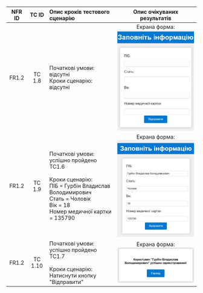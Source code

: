 |NFR ID|TC ID|Опис кроків тестового сценарію|Опис очікуваних результатів|
|:-----:|:-----:|:-----|:-----:|
|FR1.2|TC 1.8|Початкові умови: відсутні<br> Кроки сценарію: відсутні|Екрана форма:<br>![tc1.6](/2-SoftwareDesign/2.8-TestCases/tc1,6.jpeg)|
|FR1.2|TC 1.9|Початкові умови: успішно пройдено TC1.6<br><br> Кроки сценарію:<br>ПІБ = Гурбін Владислав Володимирович<br>Стать = Чоловік<br>Вік = 18 <br> Номер медичної картки = 135790|Екрана форма:<br>![tc1.7](/2-SoftwareDesign/2.8-TestCases/tc1,7.jpeg)|
|FR1.2|TC 1.10|Початкові умови: успішно пройдено TC1.7<br><br> Кроки сценарію:<br>Натиснути кнопку "Відправити"|Екрана форма:<br>![tc1.8](/2-SoftwareDesign/2.8-TestCases/tc1,8.jpeg)|
